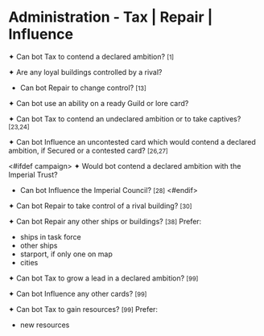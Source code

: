 # Administration - Tax | Repair | Influence

✦ Can bot Tax to contend a declared ambition? <span style="font-size: 12px;">[1]</span>

✦ Are any loyal buildings controlled by a rival?

- Can bot Repair to change control? <span style="font-size: 12px;">[13]</span>

✦ Can bot use an ability on a ready Guild or lore card?

✦ Can bot Tax to contend an undeclared ambition or to take captives? <span style="font-size: 12px;">[23,24]</span>

✦ Can bot Influence an uncontested card which would contend a declared ambition, if Secured or a contested card? <span style="font-size: 12px;">[26,27]</span>

<#ifdef campaign>
✦ Would bot contend a declared ambition with the Imperial Trust?

- Can bot Influence the Imperial Council? <span style="font-size: 12px;">[28]</span>
<#endif>

✦ Can bot Repair to take control of a rival building? <span style="font-size: 12px;">[30]</span>

✦ Can bot Repair any other ships or buildings? <span style="font-size: 12px;">[38]</span> Prefer:

- ships in task force
- other ships
- starport, if only one on map
- cities

✦ Can bot Tax to grow a lead in a declared ambition? <span style="font-size: 12px;">[99]</span>

✦ Can bot Influence any other cards? <span style="font-size: 12px;">[99]</span>

✦ Can bot Tax to gain resources? <span style="font-size: 12px;">[99]</span> Prefer:

- new resources

<div class="pagebreak"> </div>
